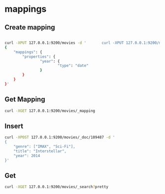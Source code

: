# mappings


## Create mapping

```bash

curl -XPUT 127.0.0.1:9200/movies -d '       curl -XPUT 127.0.0.1:9200/movies -d '
{
    "mappings": {
        "properties": {
                "year": {
                        "type": "date"
                }
        }
	}
}'

```

## Get Mapping

```bash
curl -XGET 127.0.0.1:9200/movies/_mapping
```

## Insert 

```bash
curl -XPOST 127.0.0.1:9200/movies/_doc/109487 -d '
{
	"genre": ["IMAX", "Sci-Fi"],
	"title": "Interstellar",
	"year": 2014
}'

```


## Get

```bash
curl -XGET 127.0.0.1:9200/movies/_search?pretty
```
